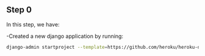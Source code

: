 <h2>Step 0</h2>

In this step, we have:

-Created a new django application by running:


```bash
django-admin startproject --template=https://github.com/heroku/heroku-django-template/archive/master.zip --name=Procfile  blog
```


